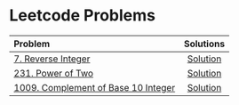 # Leetcode Problems

|  Problem  |  Solutions  |
|:----------|:-----------:|
|  [7. Reverse Integer](https://leetcode.com/problems/reverse-integer/)  |  [Solution](https://github.com/prathameshatkare/dsa-with-love-babbar/blob/main/LECTURES/Lecture_07/Lecture_Codes/07.cpp#L7)  |
|  [231. Power of Two](https://leetcode.com/problems/power-of-two/)  |  [Solution](https://github.com/prathameshatkare/dsa-with-love-babbar/blob/main/LECTURES/Lecture_07/Lecture_Codes/1009.cpp)  |
|  [1009. Complement of Base 10 Integer](https://leetcode.com/problems/complement-of-base-10-integer/)  |  [Solution]()  |
